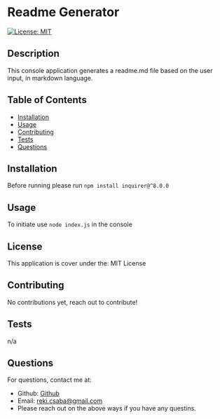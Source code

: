 
# Readme Generator
[![License: MIT](https://img.shields.io/badge/License-MIT-yellow.svg)](https://opensource.org/licenses/MIT)

## Description

This console application generates a readme.md file based on the user input, in markdown language.

## Table of Contents

 - [Installation](#installation)
 - [Usage](#usage)
 - [Contributing](#contributing)
 - [Tests](#tests)
 - [Questions](#questions)

## Installation

Before running please run ```npm install inquirer@^8.0.0```

## Usage

To initiate use ```node index.js``` in the console

## License 

This application is cover under the: MIT License

## Contributing

No contributions yet, reach out to contribute!

## Tests

n/a

## Questions

For questions, contact me at:
 - Github: [Github](https://github.com/Snoopawoo)
 - Email: reki.csaba@gmail.com
 - Please reach out on the above ways if you have any questins.

    
